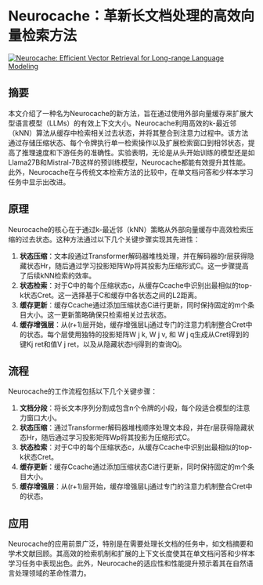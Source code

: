 # Neurocache：革新长文档处理的高效向量检索方法

[![Neurocache: Efficient Vector Retrieval for Long-range Language Modeling](https://arxiv-research-1301205113.cos.ap-guangzhou.myqcloud.com/images/2407.02486v1.pdf_0.jpg)](https://arxiv.org/abs/2407.02486v1)

## 摘要

本文介绍了一种名为Neurocache的新方法，旨在通过使用外部向量缓存来扩展大型语言模型（LLMs）的有效上下文大小。Neurocache利用高效的k-最近邻（kNN）算法从缓存中检索相关过去状态，并将其整合到注意力过程中。该方法通过存储压缩状态、每个令牌执行单一检索操作以及扩展检索窗口到相邻状态，提高了推理速度和下游任务的准确性。实验表明，无论是从头开始训练的模型还是如Llama27B和Mistral-7B这样的预训练模型，Neurocache都能有效提升其性能。此外，Neurocache在与传统文本检索方法的比较中，在单文档问答和少样本学习任务中显示出改进。

## 原理

Neurocache的核心在于通过k-最近邻（kNN）策略从外部向量缓存中高效检索压缩的过去状态。这种方法通过以下几个关键步骤实现其先进性：
1. **状态压缩**：文本段通过Transformer解码器堆栈处理，并在解码器的r层获得隐藏状态Hr，随后通过学习投影矩阵Wp将其投影为压缩形式C。这一步骤提高了后续kNN检索的效率。
2. **状态检索**：对于C中的每个压缩状态c，从缓存Ccache中识别出最相似的top-k状态Cret。这一选择基于C和缓存中各状态之间的L2距离。
3. **缓存更新**：缓存Ccache通过添加压缩状态C进行更新，同时保持固定的m个条目大小。这一更新策略确保只检索相关过去状态。
4. **缓存增强层**：从(r+1)层开始，缓存增强层Lj通过专门的注意力机制整合Cret中的状态。每个层使用独特的投影矩阵W j k, W j v, 和 W j q生成从Cret得到的键Kj ret和值V j ret，以及从隐藏状态Hj得到的查询Qj。

## 流程

Neurocache的工作流程包括以下几个关键步骤：
1. **文档分段**：将长文本序列分割成包含n个令牌的小段，每个段适合模型的注意力窗口大小。
2. **状态压缩**：通过Transformer解码器堆栈顺序处理文本段，并在r层获得隐藏状态Hr，随后通过学习投影矩阵Wp将其投影为压缩形式C。
3. **状态检索**：对于C中的每个压缩状态c，从缓存Ccache中识别出最相似的top-k状态Cret。
4. **缓存更新**：缓存Ccache通过添加压缩状态C进行更新，同时保持固定的m个条目大小。
5. **缓存增强层**：从(r+1)层开始，缓存增强层Lj通过专门的注意力机制整合Cret中的状态。

## 应用

Neurocache的应用前景广泛，特别是在需要处理长文档的任务中，如文档摘要和学术文献回顾。其高效的检索机制和扩展的上下文长度使其在单文档问答和少样本学习任务中表现出色。此外，Neurocache的适应性和性能提升预示着其在自然语言处理领域的革命性潜力。

